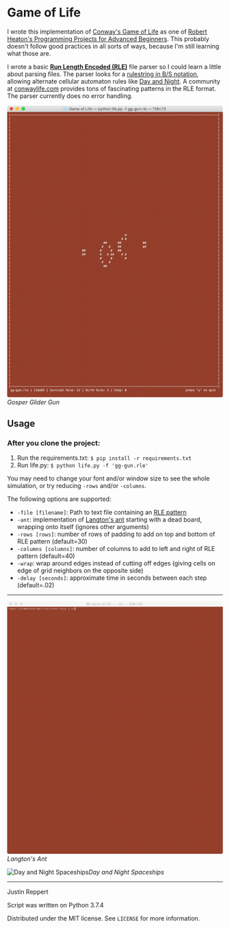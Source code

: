 # Game of Life

I wrote this implementation of [Conway's Game of Life](https://en.wikipedia.org/wiki/Conway%27s_Game_of_Life) as one of [Robert Heaton's Programming Projects for Advanced Beginners](https://robertheaton.com/2018/07/20/project-2-game-of-life/). This probably doesn't follow good practices in all sorts of ways, because I'm still learning what those are.

I wrote a basic [**Run Length Encoded (RLE)**](https://www.conwaylife.com/wiki/Run_Length_Encoded) file parser so I could learn a little about parsing files. The parser looks for a [rulestring in B/S notation](https://www.conwaylife.com/wiki/Rulestring), allowing alternate cellular automaton rules like [Day and Night](https://en.wikipedia.org/wiki/Day_and_Night_(cellular_automaton)). A community at [conwaylife.com](https://www.conwaylife.com) provides tons of fascinating patterns in the RLE format. The parser currently does no error handling. 

![Gosper Glider Gun](gg-gun.gif)*Gosper Glider Gun*

## Usage

### After you clone the project:

1. Run the requirements.txt: ```$ pip install -r requirements.txt```
2. Run life.py: ```$ python life.py -f 'gg-gun.rle'```

You may need to change your font and/or window size to see the whole simulation, or try reducing ```-rows``` and/or ```-columns```.

The following options are supported:
* ```-file [filename]```: Path to text file containing an [RLE pattern](https://www.conwaylife.com/wiki/Run_Length_Encoded)
* ```-ant```: implementation of [Langton's ant](https://en.wikipedia.org/wiki/Langton%27s_ant) starting with a dead board, wrapping onto itself (ignores other arguments)
* ```-rows [rows]```: number of rows of padding to add on top and bottom of RLE pattern (default=30)
* ```-columns [columns]```: number of columns to add to left and right of RLE pattern (default=40)
* ```-wrap```: wrap around edges instead of cutting off edges (giving cells on edge of grid neighbors on the opposite side)
* ```-delay [seconds]```: approximate time in seconds between each step (default=.02)

---

![Langton's Ant](ant.gif)*Langton's Ant*


![Day and Night Spaceships](spaceships.gif)*Day and Night Spaceships*

---

Justin Reppert

Script was written on Python 3.7.4

Distributed under the MIT license. See ``LICENSE`` for more information.
